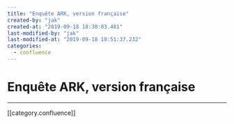 ```yaml
---
title: "Enquête ARK, version française"
created-by: "jak"
created-at: "2019-09-18 18:30:03.481"
last-modified-by: "jak"
last-modified-at: "2019-09-18 18:51:37.232"
categories:
  - confluence
---
```


# Enquête ARK, version française


---

[[category.confluence]]
